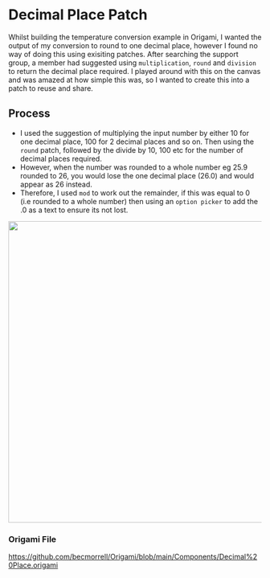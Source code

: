 # Decimal Place Patch 

Whilst building the temperature conversion example in Origami, I wanted the output of my conversion to round to one decimal place, however I found no way of doing this using exisiting patches. 
After searching the support group, a member had suggested using `multiplication`, `round` and `division` to return the decimal place required. 
I played around with this on the canvas and was amazed at how simple this was, so I wanted to create this into a patch to reuse and share. 

## Process

- I used the suggestion of multiplying the input number by either 10 for one decimal place, 100 for 2 decimal places and so on. Then using the `round` patch, followed by the divide by 10, 100 etc for the number of decimal places required.
- However, when the number was rounded to a whole number eg 25.9 rounded to 26, you would lose the one decimal place (26.0) and would appear as 26 instead.
- Therefore, I used `mod` to work out the remainder, if this was equal to 0 (i.e rounded to a whole number) then using an `option picker` to add the .0 as a text to ensure its not lost. 

<img src="https://user-images.githubusercontent.com/77584099/131850435-3ffc33b2-50db-4d5f-b790-40116f505a2c.png" width="600px">

### Origami File 

https://github.com/becmorrell/Origami/blob/main/Components/Decimal%20Place.origami





